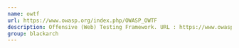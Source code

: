 ```yaml
---
name: owtf
url: https://www.owasp.org/index.php/OWASP_OWTF
description: Offensive (Web) Testing Framework. URL : https://www.owasp.org/index.php/OWASP_OWTF Groups : blackarch blackarch-webapp blackarch-automation blackarch-scanner blackarch-fuzzer
group: blackarch
---
```

